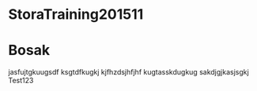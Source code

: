 # StoraTraining201511

# Bosak
jasfujtgkuugsdf
ksgtdfkugkj
kjfhzdsjhfjhf
kugtasskdugkug
sakdjgjkasjsgkj
Test123
